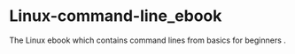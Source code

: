 # Linux-command-line_ebook
The Linux ebook which contains command lines from basics for beginners .
